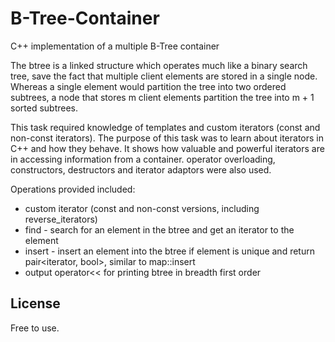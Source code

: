 B-Tree-Container
=========
C++ implementation of a multiple B-Tree container

The btree is a linked structure which operates much like a binary search tree, save the fact that multiple client elements are stored in a single node.  Whereas a single element would partition the tree into two ordered subtrees, a node that stores m client elements partition the tree into m + 1 sorted subtrees.

This task required knowledge of templates and custom iterators (const and non-const iterators). The purpose of this task was to learn about iterators in C++ and how they behave. It shows how valuable and powerful iterators are in accessing information from a container. operator overloading, constructors, destructors and iterator adaptors were also used.

Operations provided included:
* custom iterator (const and non-const versions, including reverse_iterators)
* find - search for an element in the btree and get an iterator to the element
* insert - insert an element into the btree if element is unique and return pair<iterator, bool>, similar to map::insert
* output operator<< for printing btree in breadth first order

License
----
Free to use.